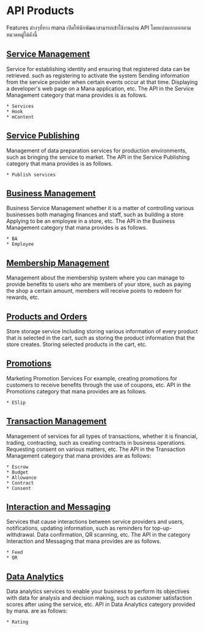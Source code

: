 # API Products
Features ต่างๆที่ทาง mana เปิดให้นักพัฒนาสามารถเข้าใช้งานผ่าน API โดยแบ่งแยกออกตามหมวดหมู่ได้ดังนี้
## [Service Management](https://mana-sand-portal.developer.azure-api.net/api-details#api=dev-master-service-management "Link To sandbox")
Service for establishing identity and ensuring that registered data can be retrieved. such as registering to activate the system Sending information from the service provider when certain events occur at that time. Displaying a developer's web page on a Mana application, etc. The API in the Service Management category that mana provides is as follows. 
```
* Services
* Hook
* mContent
```

## [Service Publishing](https://mana-sand-portal.developer.azure-api.net/apis "Link To sandbox")
Management of data preparation services for production environments, such as bringing the service to market. The API in the Service Publishing category that mana provides is as follows.
```
* Publish services
```
 
## [Business Management](https://mana-sand-portal.developer.azure-api.net/apis "Link To sandbox")
Business Service Management whether it is a matter of controlling various businesses both managing finances and staff, such as building a store Applying to be an employee in a store, etc. The API in the Business Management category that mana provides is as follows.
```
* BA
* Employee
```

## [Membership Management](https://mana-sand-portal.developer.azure-api.net/apis "Link To sandbox")
Management about the membership system where you can manage to provide benefits to users who are members of your store, such as paying the shop a certain amount, members will receive points to redeem for rewards, etc.

## [Products and Orders](https://mana-sand-portal.developer.azure-api.net/apis "Link To sandbox")
Store storage service Including storing various information of every product that is selected in the cart, such as storing the product information that the store creates. Storing selected products in the cart, etc.

## [Promotions](https://mana-sand-portal.developer.azure-api.net/apis "Link To sandbox")
<!-- บริการด้านโปรโมชั่น ทั้งการสร้างโปรโมชั่น จัดการและดูผลสรุปของของโปรโมชั่นของคุณได้ ทาง mana เปิด api ไว้ให้ 3rd เพื่อใช้ในทดสอบ เช่น การสร้างโปรโมชั่น, การใช้โปรโมชั่นเพื่อให้ได้รับส่วนลด เป็นต้น API ในหมวด Promotions ที่ทาง mana จัดเต็มไว้ให้ มีดังนี้ -->
Marketing Promotion Services For example, creating promotions for customers to receive benefits through the use of coupons, etc. API in the Promotions category that mana provides are as follows.
```
* ESlip
```

## [Transaction Management](https://mana-sand-portal.developer.azure-api.net/apis "Link To sandbox")
Management of services for all types of transactions, whether it is financial, trading, contracting, such as creating contracts in business operations. Requesting consent on various matters, etc. The API in the Transaction Management category that mana provides are as follows: 
```
* Escrow
* Budget
* Allowance
* Contract
* Consent
```

## [Interaction and Messaging](https://mana-sand-portal.developer.azure-api.net/apis "Link To sandbox")
<!-- การบริการด้านการติดต่อสื่อสารไปรวมถึงการแจ้งเตือนการอัพเดทข้อมูลต่างๆ ไปยังสมัครสมาชิกที่ติต่อกับร้านค้าของท่าน ทาง mana เปิด API ไว้ให้ 3rd เพื่อใช้ในทดสอบ เช่น การแจ้งเตือนการเติมเงิน ถอนเงิน เป็นต้น API ในหมวด Interaction and Messaging ที่ทาง mana จัดเต็มไว้ให้ มีดังนี้ -->
Services that cause interactions between service providers and users, notifications, updating information, such as reminders for top-up-withdrawal. Data confirmation, QR scanning, etc.
The API in the category Interaction and Messaging that mana provides are as follows.
```
* Feed
* QR
```

## [Data Analytics](https://mana-sand-portal.developer.azure-api.net/apis "Link To sandbox")
Data analytics services to enable your business to perform its objectives with data for analysis and decision making, such as customer satisfaction scores after using the service, etc. API in Data Analytics category provided by mana. are as follows:
```
* Rating
```